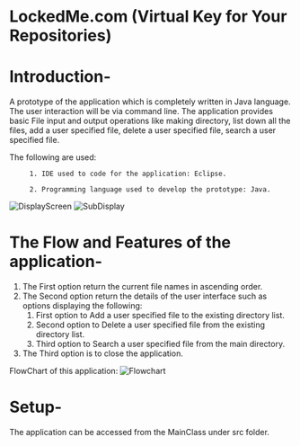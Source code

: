 # LockedMe.com (Virtual Key for Your Repositories)
# Introduction-
A prototype of the application which is completely written in Java language. The  user interaction will be via command line. The application provides basic File input and output operations like making directory, list down all the files, add a user specified file, delete a user specified file, search a user specified file.

The following are used:

         1. IDE used to code for the application: Eclipse.
         
         2. Programming language used to develop the prototype: Java.
        
![DisplayScreen](https://github.com/MUBASHIRPTECH/Lockedme_file_Handling/assets/146514174/f541c13d-1739-4eeb-a2d4-6ab833cc22a3)
![SubDisplay](https://github.com/MUBASHIRPTECH/Lockedme_file_Handling/assets/146514174/81b145fa-ff1a-4eb8-a06f-22cfc42e574a)

# The Flow and Features of the application-
1. The First option return the current file names in ascending order.
2. The Second option return the details of the user interface such as options displaying the following:
   1. First option to Add a user specified file to the existing directory list. 
   2. Second option to Delete a user specified file from the existing directory list.
   3. Third option to Search a user specified file from the main directory.
3. The Third option is to close the application.

FlowChart of this application:
![Flowchart](https://user-images.githubusercontent.com/99030496/163379314-d17542b3-f064-473b-8c72-08e45a142606.png)

# Setup-
The application can be accessed from the MainClass under src folder.


